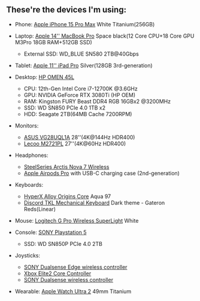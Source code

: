 ## These're the devices I'm using:

- Phone: [Apple iPhone 15 Pro Max](https://www.apple.com/iphone-15-pro/) White Titanium(256GB)

- Laptop: [Apple 14'' MacBook Pro](https://www.apple.com/macbook-pro-14-and-16/) Space black(12 Core CPU+18 Core GPU M3Pro 18GB RAM+512GB SSD)
  - External SSD: WD_BLUE SN580 2TB@40Gbps

- Tablet: [Apple 11'' iPad Pro](https://www.apple.com/ipad-pro/) Silver(128GB 3rd-generation)

- Desktop: [HP OMEN 45L](https://www.omen.com/us/en/desktops/omen-45l.html)
  - CPU: 12th-Gen Intel Core i7-12700K @3.6GHz
  - GPU: NVIDIA GeForce RTX 3080Ti (HP OEM)
  - RAM: Kingston FURY Beast DDR4 RGB 16GBx2 @3200MHz
  - SSD: WD SN850 PCIe 4.0 1TB x2
  - HDD: Seagate 2TB(64MB Cache 7200RPM)

- Monitors:
  - [ASUS VG28UQL1A](https://www.asus.com/us/displays-desktops/monitors/tuf-gaming/tuf-gaming-vg28uql1a/) 28''(4K@144Hz HDR400)
  - [Lecoo M2721PL](https://item.m.jd.com/product/10062746266185.html) 27''(4K@60Hz HDR400)
  
- Headphones:
  - [SteelSeries Arctis Nova 7 Wireless](https://cn.steelseries.com/gaming-headsets/arctis-nova-7)
  - [Apple Airpods Pro](https://www.apple.com/airpods-pro/) with USB-C charging case (2nd-generation)
  
- Keyboards: 
    - [HyperX Alloy Origins Core](https://hyperx.com/products/hyperx-alloy-origins-core-mechanical-gaming-keyboard?loc=US&variant=41077971288221) Aqua 97
    - [Discord TKL Mechanical Keyboard](https://discordmerch.com/products/discord-tkl-mechanical-keyboard) Dark theme - Gateron Reds(Linear)
  
- Mouse: [Logitech G Pro Wireless SuperLight](https://www.logitechg.com/en-us/products/gaming-mice/pro-x-superlight-wireless-mouse.910-005940.html) White

- Console: [SONY Playstation 5](https://playstation.com)
  - SSD: WD SN850P PCIe 4.0 2TB

- Joysticks:
  -  [SONY Dualsense Edge wireless controller](https://direct.playstation.com/en-us/buy-accessories/dualsense-edge-wireless-controller)
  -  [Xbox Elite2 Core Controller](https://www.xbox.com/en-US/accessories/controllers/xbox-elite-wireless-controller-series-2-core)
  -  [SONY Dualsense wireless controller](https://direct.playstation.com/en-us/buy-accessories/dualsense-wireless-controller)

- Wearable: [Apple Watch Ultra 2](https://apple.com/apple-watch-ultra-2) 49mm Titanium
